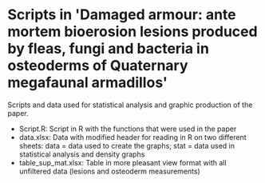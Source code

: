 # Scripts in 'Damaged armour: ante mortem bioerosion lesions produced by fleas, fungi and bacteria in osteoderms of Quaternary megafaunal armadillos'
Scripts and data used for statistical analysis and graphic production of the paper.


- Script.R: Script in R with the functions that were used in the paper
- data.xlsx: Data with modified header for reading in R on two different sheets: data = data used to create the graphs; stat = data used in statistical analysis and density graphs
- table_sup_mat.xlsx: Table in more pleasant view format with all unfiltered data (lesions and osteoderm measurements)
